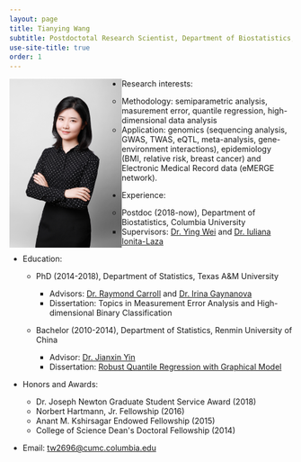 ```yaml
---
layout: page
title: Tianying Wang
subtitle: Postdoctotal Research Scientist, Department of Biostatistics, Columbia University
use-site-title: true
order: 1
---
```


<img style="float: left;" src="/img/file-1.jpeg" width=200>

- Research interests:
  - Methodology: semiparametric analysis, masurement error, quantile regression, high-dimensional data analysis
  - Application: genomics (sequencing analysis, GWAS, TWAS, eQTL, meta-analysis, gene-environment interactions), epidemiology (BMI, relative risk, breast cancer) and Electronic Medical Record data (eMERGE network).

- Experience:

   - Postdoc (2018-now), Department of Biostatistics, Columbia University
       - Supervisors: [Dr. Ying Wei](https://yingweistat.com/) and [Dr. Iuliana Ionita-Laza](http://www.columbia.edu/~ii2135/)

- Education:
   - PhD (2014-2018), Department of Statistics, Texas A&M University
       - Advisors: [Dr. Raymond Carroll](https://www.stat.tamu.edu/~carroll/) and [Dr. Irina Gaynanova](https://irinagain.github.io/)
       - Dissertation: Topics in Measurement Error Analysis and High-dimensional Binary Classification
       
   - Bachelor (2010-2014), Department of Statistics, Renmin University of China
       - Advisor: [Dr. Jianxin Yin](http://stat.ruc.edu.cn/en/teacher_more.php?cid=89248&id=65)
       - Dissertation: [Robust Quantile Regression with Graphical Model](http://www.cnki.com.cn/Article/CJFDTotal-ZKZX201717001.htm)

- Honors and Awards: 
   - Dr. Joseph Newton Graduate Student Service Award (2018)
   - Norbert Hartmann, Jr. Fellowship (2016)
   - Anant M. Kshirsagar Endowed Fellowship (2015)
   - College of Science Dean's Doctoral Fellowship (2014)

- Email: tw2696@cumc.columbia.edu


